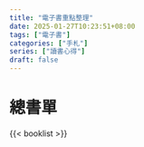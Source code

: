 ```yaml
---
title: "電子書重點整理"
date: 2025-01-27T10:23:51+08:00
tags: ["電子書"]
categories: ["手札"]
series: ["讀書心得"]
draft: false
---
```


# 總書單
{{< booklist >}}
